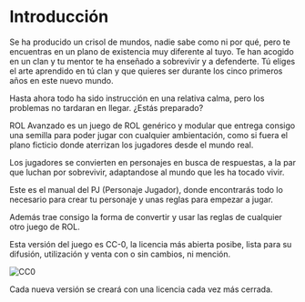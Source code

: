 
Introducción
============

Se ha producido un crisol de mundos, nadie sabe como ni por qué, pero te encuentras en un plano de existencia muy diferente al tuyo. Te han acogido en un clan y tu mentor te ha enseñado a sobrevivir y a defenderte. Tú eliges el arte aprendido en tú clan y que quieres ser durante los cinco primeros años en este nuevo mundo.

Hasta ahora todo ha sido instrucción en una relativa calma, pero los problemas no tardaran en llegar. ¿Estás preparado?

ROL Avanzado es un juego de ROL genérico y modular que entrega consigo una semilla para poder jugar con cualquier ambientación, como si fuera el plano ficticio donde aterrizan los jugadores desde el mundo real.

Los jugadores se convierten en personajes en busca de respuestas, a la par que luchan por sobrevivir, adaptandose al mundo que les ha tocado vivir.

Este es el manual del PJ (Personaje Jugador), donde encontrarás todo lo necesario para crear tu personaje y unas reglas para empezar a jugar.

Además trae consigo la forma de convertir y usar las reglas de cualquier otro juego de ROL.

Esta versión del juego es CC-0, la licencia más abierta posibe, lista para su difusión, utilización y venta con o sin cambios, ni mención.

<span class="center-x">![CC0](https://rola.multisitio.es/img/jdr/cc0.png)</span>

Cada nueva versión se creará con una licencia cada vez más cerrada.